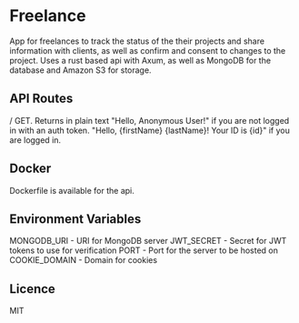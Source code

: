# Freelance

App for freelances to track the status of the their projects and share information with clients, as well as confirm and consent to changes to the project. Uses a rust based api with Axum, as well as MongoDB for the database and Amazon S3 for storage.

## API Routes

/ GET. Returns in plain text "Hello, Anonymous User!" if you are not logged in with an auth token. "Hello, {firstName} {lastName}! Your ID is {id}" if you are logged in.

## Docker

Dockerfile is available for the api.

## Environment Variables

MONGODB_URI - URI for MongoDB server
JWT_SECRET - Secret for JWT tokens to use for verification
PORT - Port for the server to be hosted on
COOKIE_DOMAIN - Domain for cookies

## Licence

MIT
